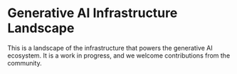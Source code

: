 # Generative AI Infrastructure Landscape

This is a landscape of the infrastructure that powers the generative AI ecosystem. It is a work in progress, and we welcome contributions from the community.
